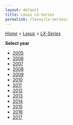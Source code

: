 ```yaml
---
layout: default
title: Lexus LX-Series
permalink: /lexus/lx-series/
---
```

[*Home*](/) > [*Lexus*](/lexus/) > [*LX-Series*](/lexus/lx-series/)

**Select year**

- [2005](/lexus/lx-series/2005/)
- [2006](/lexus/lx-series/2006/)
- [2007](/lexus/lx-series/2007/)
- [2008](/lexus/lx-series/2008/)
- [2009](/lexus/lx-series/2009/)
- [2010](/lexus/lx-series/2010/)
- [2011](/lexus/lx-series/2011/)
- [2012](/lexus/lx-series/2012/)
- [2013](/lexus/lx-series/2013/)
- [2014](/lexus/lx-series/2014/)
- [2015](/lexus/lx-series/2015/)
- [2016](/lexus/lx-series/2016/)
- [2017](/lexus/lx-series/2017/)